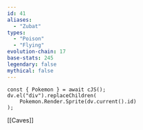 ```yaml
---
id: 41
aliases:
  - "Zubat"
types:
  - "Poison"
  - "Flying"
evolution-chain: 17
base-stats: 245
legendary: false
mythical: false
---
```

```dataviewjs
const { Pokemon } = await cJS();
dv.el("div").replaceChildren(
	Pokemon.Render.Sprite(dv.current().id)
);
```

[[Caves]]
